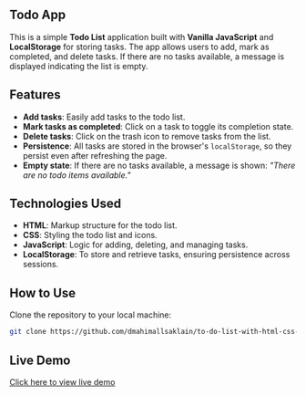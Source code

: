 
## Todo App
This is a simple **Todo List** application built with **Vanilla JavaScript** and **LocalStorage** for storing tasks. The app allows users to add, mark as completed, and delete tasks. If there are no tasks available, a message is displayed indicating the list is empty.
## Features

- **Add tasks**: Easily add tasks to the todo list.
- **Mark tasks as completed**: Click on a task to toggle its completion state.
- **Delete tasks**: Click on the trash icon to remove tasks from the list.
- **Persistence**: All tasks are stored in the browser's `localStorage`, so they persist even after refreshing the page.
- **Empty state**: If there are no tasks available, a message is shown: *"There are no todo items available."*
## Technologies Used

- **HTML**: Markup structure for the todo list.
- **CSS**: Styling the todo list and icons.
- **JavaScript**: Logic for adding, deleting, and managing tasks.
- **LocalStorage**: To store and retrieve tasks, ensuring persistence across sessions.
## How to Use

Clone the repository to your local machine:
   ```bash
   git clone https://github.com/dmahimallsaklain/to-do-list-with-html-css-and-vanilla-js.git

   ```

## Live Demo

[Click here to view live demo](https://to-do-list-with-html-css-and-vanilla-js.vercel.app/)
